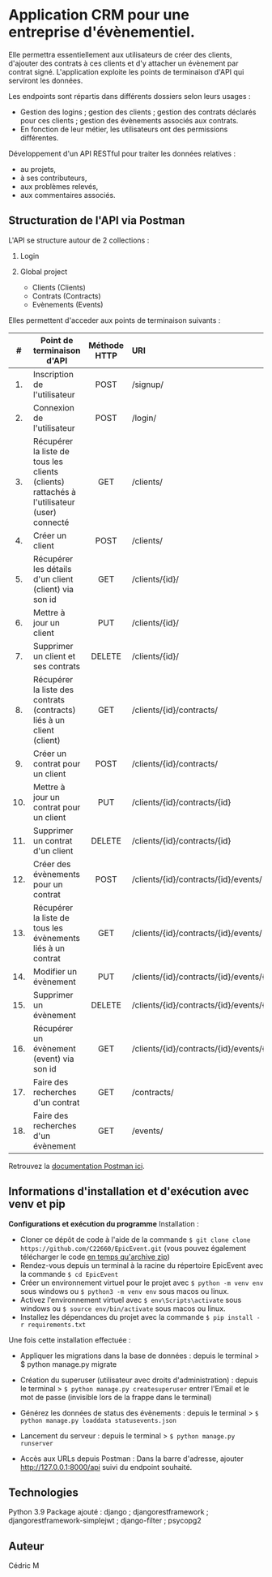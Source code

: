 # Application CRM pour une entreprise d'évènementiel.

Elle permettra essentiellement aux utilisateurs de créer des clients, d'ajouter des contrats à ces clients et d'y attacher un évènement par contrat signé.
L'application exploite les points de terminaison d'API qui serviront les données.

Les endpoints sont répartis dans différents dossiers selon leurs usages :
- Gestion des logins ; gestion des clients ; gestion des contrats déclarés pour ces clients ; gestion des évènements associés aux contrats.
- En fonction de leur métier, les utilisateurs ont des permissions différentes.



Développement d'un API RESTful pour traiter les données relatives :
- au projets,
- à ses contributeurs, 
- aux problèmes relevés,
- aux commentaires associés.

## Structuration de l'API via Postman

L'API se structure autour de 2 collections :
1. Login
   
2. Global project
    * Clients (Clients)
    * Contrats (Contracts)
    * Evènements (Events)


Elles permettent d'acceder aux points de terminaison suivants :

|  #  | Point de   terminaison d'API                                                                   | Méthode HTTP | URI                                      |
|:---:|------------------------------------------------------------------------------------------------|:------------:|:-----------------------------------------|
|  1. | Inscription   de l'utilisateur                                                                 |     POST     | /signup/                                 |
|  2. | Connexion   de l'utilisateur                                                                   |     POST     | /login/                                  |
|  3. | Récupérer   la liste de tous les clients (clients) rattachés à l'utilisateur (user)   connecté |      GET     | /clients/                                |
|  4. | Créer   un client                                                                              |     POST     | /clients/                                |
|  5. | Récupérer   les détails d'un client (client) via son id                                        |      GET     | /clients/{id}/                           |
|  6. | Mettre   à jour un client                                                                      |      PUT     | /clients/{id}/                           |
|  7. | Supprimer   un client et ses contrats                                                          |    DELETE    | /clients/{id}/                           |
|  8. | Récupérer   la liste des contrats (contracts) liés à un client (client)                        |      GET     | /clients/{id}/contracts/                 |
|  9. | Créer   un contrat pour un client                                                              |     POST     | /clients/{id}/contracts/                 |
| 10. | Mettre   à jour un contrat pour un client                                                      |      PUT     | /clients/{id}/contracts/{id}             |
| 11. | Supprimer   un contrat d'un client                                                             |    DELETE    | /clients/{id}/contracts/{id}             |
| 12. | Créer   des évènements pour un contrat                                                         |     POST     | /clients/{id}/contracts/{id}/events/     |
| 13. | Récupérer   la liste de tous les évènements liés à un contrat                                  |      GET     | /clients/{id}/contracts/{id}/events/     |
| 14. | Modifier   un évènement                                                                        |      PUT     | /clients/{id}/contracts/{id}/events/{id} |
| 15. | Supprimer   un évènement                                                                       |    DELETE    | /clients/{id}/contracts/{id}/events/{id} |
| 16. | Récupérer   un évènement (event) via son id                                                    |      GET     | /clients/{id}/contracts/{id}/events/{id} |
| 17. | Faire   des recherches d'un contrat                                                            |      GET     | /contracts/                              |
| 18. | Faire   des recherches d'un évènement                                                          |      GET     | /events/                                 |

Retrouvez la [documentation Postman ici](https://documenter.getpostman.com/view/18184212/UVXojsiq).



## Informations d'installation et d'exécution avec venv et pip


**Configurations et exécution du programme**
Installation :
- Cloner ce dépôt de code à l'aide de la commande `$ git clone clone https://github.com/C22660/EpicEvent.git` (vous pouvez également télécharger le code [en temps qu'archive zip](https://github.com/C22660/EpicEvent/archive/refs/heads/master.zip))
- Rendez-vous depuis un terminal à la racine du répertoire EpicEvent avec la commande `$ cd EpicEvent`
- Créer un environnement virtuel pour le projet avec `$ python -m venv env` sous windows ou `$ python3 -m venv env` sous macos ou linux.
- Activez l'environnement virtuel avec `$ env\Scripts\activate` sous windows ou `$ source env/bin/activate` sous macos ou linux.
- Installez les dépendances du projet avec la commande `$ pip install -r requirements.txt`

Une fois cette installation effectuée :

- Appliquer les migrations dans la base de données : depuis le terminal > $ python manage.py migrate

- Création du superuser (utilisateur avec droits d'administration) :
depuis le terminal > `$ python manage.py createsuperuser`
entrer l'Email et le mot de passe (invisible lors de la frappe dans le terminal)

- Générez les données de status des évènements :
depuis le terminal > `$ python manage.py loaddata statusevents.json`

- Lancement du serveur :
depuis le terminal > `$ python manage.py runserver`

- Accès aux URLs depuis Postman :
Dans la barre d'adresse, ajouter http://127.0.0.1:8000/api suivi du endpoint souhaité.

## Technologies
Python 3.9
Package ajouté : django ; djangorestframework ; djangorestframework-simplejwt ; django-filter ;
                 psycopg2

## Auteur        
Cédric M

